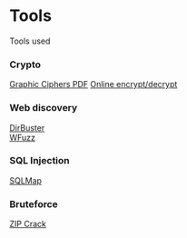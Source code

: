 # Tools
Tools used
<br>
### Crypto
[Graphic Ciphers PDF](https://geoleaks.com/MIJN_CODEBOEK_DEEL_3.pdf)
[Online encrypt/decrypt](https://cryptii.com/)

### Web discovery
[DirBuster](https://sourceforge.net/projects/dirbuster/)<br>
[WFuzz](https://github.com/xmendez/wfuzz)

### SQL Injection
[SQLMap](http://sqlmap.org/)

### Bruteforce
[ZIP Crack](http://manpages.ubuntu.com/manpages/precise/en/man1/fcrackzip.1.html)



